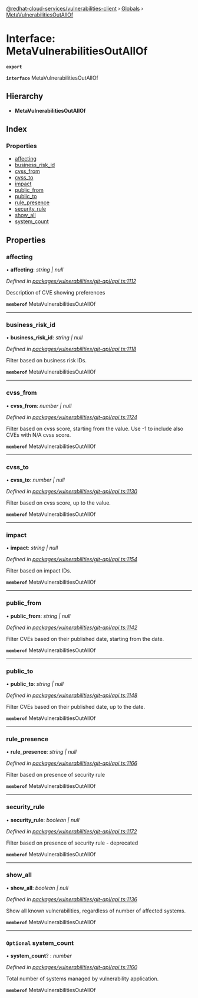 [@redhat-cloud-services/vulnerabilities-client](../README.md) › [Globals](../globals.md) › [MetaVulnerabilitiesOutAllOf](metavulnerabilitiesoutallof.md)

# Interface: MetaVulnerabilitiesOutAllOf

**`export`** 

**`interface`** MetaVulnerabilitiesOutAllOf

## Hierarchy

* **MetaVulnerabilitiesOutAllOf**

## Index

### Properties

* [affecting](metavulnerabilitiesoutallof.md#affecting)
* [business_risk_id](metavulnerabilitiesoutallof.md#business_risk_id)
* [cvss_from](metavulnerabilitiesoutallof.md#cvss_from)
* [cvss_to](metavulnerabilitiesoutallof.md#cvss_to)
* [impact](metavulnerabilitiesoutallof.md#impact)
* [public_from](metavulnerabilitiesoutallof.md#public_from)
* [public_to](metavulnerabilitiesoutallof.md#public_to)
* [rule_presence](metavulnerabilitiesoutallof.md#rule_presence)
* [security_rule](metavulnerabilitiesoutallof.md#security_rule)
* [show_all](metavulnerabilitiesoutallof.md#show_all)
* [system_count](metavulnerabilitiesoutallof.md#optional-system_count)

## Properties

###  affecting

• **affecting**: *string | null*

*Defined in [packages/vulnerabilities/git-api/api.ts:1112](https://github.com/RedHatInsights/javascript-clients/blob/master/packages/vulnerabilities/git-api/api.ts#L1112)*

Description of CVE showing preferences

**`memberof`** MetaVulnerabilitiesOutAllOf

___

###  business_risk_id

• **business_risk_id**: *string | null*

*Defined in [packages/vulnerabilities/git-api/api.ts:1118](https://github.com/RedHatInsights/javascript-clients/blob/master/packages/vulnerabilities/git-api/api.ts#L1118)*

Filter based on business risk IDs.

**`memberof`** MetaVulnerabilitiesOutAllOf

___

###  cvss_from

• **cvss_from**: *number | null*

*Defined in [packages/vulnerabilities/git-api/api.ts:1124](https://github.com/RedHatInsights/javascript-clients/blob/master/packages/vulnerabilities/git-api/api.ts#L1124)*

Filter based on cvss score, starting from the value. Use -1 to include also CVEs with N/A cvss score.

**`memberof`** MetaVulnerabilitiesOutAllOf

___

###  cvss_to

• **cvss_to**: *number | null*

*Defined in [packages/vulnerabilities/git-api/api.ts:1130](https://github.com/RedHatInsights/javascript-clients/blob/master/packages/vulnerabilities/git-api/api.ts#L1130)*

Filter based on cvss score, up to the value.

**`memberof`** MetaVulnerabilitiesOutAllOf

___

###  impact

• **impact**: *string | null*

*Defined in [packages/vulnerabilities/git-api/api.ts:1154](https://github.com/RedHatInsights/javascript-clients/blob/master/packages/vulnerabilities/git-api/api.ts#L1154)*

Filter based on impact IDs.

**`memberof`** MetaVulnerabilitiesOutAllOf

___

###  public_from

• **public_from**: *string | null*

*Defined in [packages/vulnerabilities/git-api/api.ts:1142](https://github.com/RedHatInsights/javascript-clients/blob/master/packages/vulnerabilities/git-api/api.ts#L1142)*

Filter CVEs based on their published date, starting from the date.

**`memberof`** MetaVulnerabilitiesOutAllOf

___

###  public_to

• **public_to**: *string | null*

*Defined in [packages/vulnerabilities/git-api/api.ts:1148](https://github.com/RedHatInsights/javascript-clients/blob/master/packages/vulnerabilities/git-api/api.ts#L1148)*

Filter CVEs based on their published date, up to the date.

**`memberof`** MetaVulnerabilitiesOutAllOf

___

###  rule_presence

• **rule_presence**: *string | null*

*Defined in [packages/vulnerabilities/git-api/api.ts:1166](https://github.com/RedHatInsights/javascript-clients/blob/master/packages/vulnerabilities/git-api/api.ts#L1166)*

Filter based on presence of security rule

**`memberof`** MetaVulnerabilitiesOutAllOf

___

###  security_rule

• **security_rule**: *boolean | null*

*Defined in [packages/vulnerabilities/git-api/api.ts:1172](https://github.com/RedHatInsights/javascript-clients/blob/master/packages/vulnerabilities/git-api/api.ts#L1172)*

Filter based on presence of security rule - deprecated

**`memberof`** MetaVulnerabilitiesOutAllOf

___

###  show_all

• **show_all**: *boolean | null*

*Defined in [packages/vulnerabilities/git-api/api.ts:1136](https://github.com/RedHatInsights/javascript-clients/blob/master/packages/vulnerabilities/git-api/api.ts#L1136)*

Show all known vulnerabilities, regardless of number of affected systems.

**`memberof`** MetaVulnerabilitiesOutAllOf

___

### `Optional` system_count

• **system_count**? : *number*

*Defined in [packages/vulnerabilities/git-api/api.ts:1160](https://github.com/RedHatInsights/javascript-clients/blob/master/packages/vulnerabilities/git-api/api.ts#L1160)*

Total number of systems managed by vulnerability application.

**`memberof`** MetaVulnerabilitiesOutAllOf
